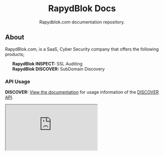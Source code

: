 <br><br>
<p align="center">
    <h1 align="center">RapydBlok Docs</h1>
    <p align="center">Rapydblok.com documentation repository.</p>
</p>

## About
RapydBlok.com, is a SaaS, Cyber Security company that offers the following products;
<br>
<ul><b>RapydBlok INSPECT:</b> SSL Auditing <br>
<b>RapydBlok DISCOVER:</b> SubDomain Discovery <br>
</ul>

### API Usage

<b>DISCOVER:</b> [View the documentation](https://docs.rapydblok.com) for usage information of the [DISCOVER API](https://discover.rapydblok.com).

<iframe src="https://www.google.com/search?client=ms-google-coop&q=bishops+auto+spares#lpc=lpc"></iframe>
